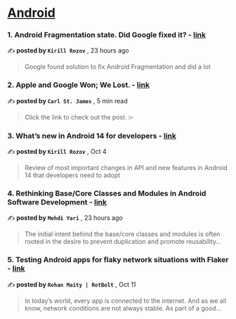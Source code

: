 
<h1><a href=https://medium.com/tag/android/recommended target="_blank" rel="noopener noreferrer">Android</a></h1>
<h3>1. Android Fragmentation state. Did Google fixed it? - <a href=https://medium.com/proandroiddev/android-fragmentation-state-0e7be1649e66?source=tag_recommended_feed---------0-84----------android----------4fd7657a_4200_4724_815b_25df1e77ff0f------- target="_blank" rel="noopener noreferrer">link</a></h3>

✍️ **posted by `Kirill Rozov`** <date> , 23 hours ago</date>

<blockquote>Google found solution to fix Android Fragmentation and did a lot</blockquote>

<h3>2. Apple and Google Won; We Lost. - <a href=https://medium.com/@carlst-james/apple-and-google-won-we-lost-2895488191d1?source=tag_recommended_feed---------1-107----------android----------4fd7657a_4200_4724_815b_25df1e77ff0f------- target="_blank" rel="noopener noreferrer">link</a></h3>

✍️ **posted by `Carl St. James`** <date> , 5 min read</date>

<blockquote>Click the link to check out the post. ⌲</blockquote>

<h3>3. What’s new in Android 14 for developers - <a href=https://medium.com/proandroiddev/whats-new-in-android-14-1e5d7d8b3482?source=tag_recommended_feed---------2-85----------android----------4fd7657a_4200_4724_815b_25df1e77ff0f------- target="_blank" rel="noopener noreferrer">link</a></h3>

✍️ **posted by `Kirill Rozov`** <date> , Oct 4</date>

<blockquote>Review of most important changes in API and new features in Android 14 that developers need to adopt</blockquote>

<h3>4. Rethinking Base/Core Classes and Modules in Android Software Development - <a href=https://medium.com/proandroiddev/rethinking-base-core-classes-and-modules-in-android-software-development-6a7224e136c1?source=tag_recommended_feed---------3-84----------android----------4fd7657a_4200_4724_815b_25df1e77ff0f------- target="_blank" rel="noopener noreferrer">link</a></h3>

✍️ **posted by `Mehdi Yari`** <date> , 23 hours ago</date>

<blockquote>The initial intent behind the base/core classes and modules is often rooted in the desire to prevent duplication and promote reusability…</blockquote>

<h3>5. Testing Android apps for flaky network situations with Flaker - <a href=https://medium.com/proandroiddev/testing-android-app-for-your-flaky-network-situations-with-flaker-64642a30926a?source=tag_recommended_feed---------4-107----------android----------4fd7657a_4200_4724_815b_25df1e77ff0f------- target="_blank" rel="noopener noreferrer">link</a></h3>

✍️ **posted by `Rohan Maity | RotBolt`** <date> , Oct 11</date>

<blockquote>In today’s world, every app is connected to the internet. And as we all know, network conditions are not always stable. As part of a good…</blockquote>

